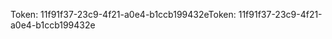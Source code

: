 <span data-ttu-id="7973b-101">Token: 11f91f37-23c9-4f21-a0e4-b1ccb199432e</span><span class="sxs-lookup"><span data-stu-id="7973b-101">Token: 11f91f37-23c9-4f21-a0e4-b1ccb199432e</span></span>